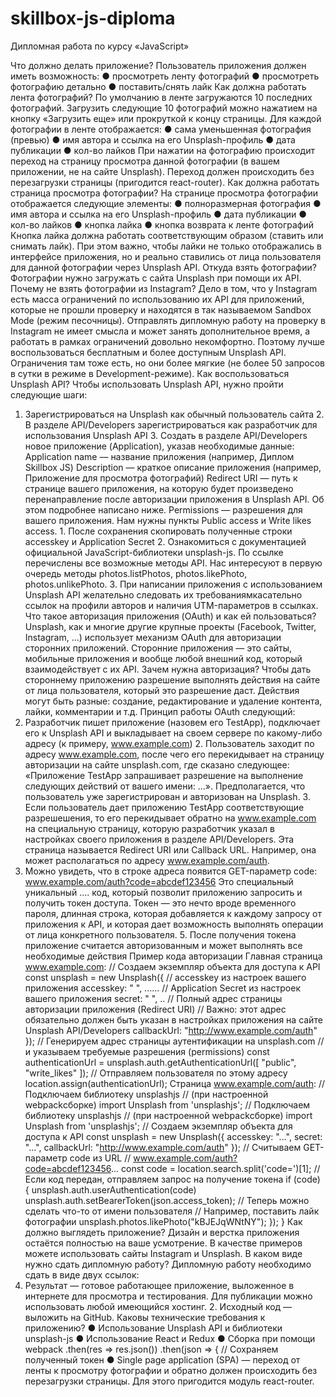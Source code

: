 # skillbox-js-diploma

Дипломная работа по курсу «JavaScript» 
 
Что должно делать приложение? Пользователь приложения должен иметь возможность: 
● просмотреть ленту фотографий ● просмотреть фотографию детально ● поставить/снять лайк 
Как должна работать лента фотографий? По умолчанию в ленте загружаются 10 последних фотографий. Загрузить следующие 10 фотографий можно нажатием на кнопку «Загрузить еще» или прокруткой к концу страницы. 
Для каждой фотографии в ленте отображается: 
● сама уменьшенная фотография (превью) ● имя автора и ссылка на его Unsplash-профиль ● дата публикации ● кол-во лайков 
При нажатии на фотографию происходит переход на страницу просмотра данной фотографии (в вашем приложении, не на сайте Unsplash). Переход должен происходить без перезагрузки страницы (пригодится react-router). 
Как должна работать страница просмотра фотографии? На странице просмотра фотографии отображается следующие элементы: 
● полноразмерная фотография ● имя автора и ссылка на его Unsplash-профиль ● дата публикации 
● кол-во лайков ● кнопка лайка ● кнопка возврата к ленте фотографий 
Кнопка лайка должна работать соответствующим образом (ставить или снимать лайк). При этом важно, чтобы лайки не только отображались в интерфейсе приложения, но и реально ставились от лица пользователя для данной фотографии через Unsplash API. 
Откуда взять фотографии? Фотографии нужно загружать с сайта Unsplash при помощи их API. 
Почему не взять фотографии из Instagram? Дело в том, что у Instagram есть масса ограничений по использованию их API для приложений, которые не прошли проверку и находятся в так называемом Sandbox Mode (режим песочницы). Отправлять дипломную работу на проверку в Instagram не имеет смысла и может занять дополнительное время, а работать в рамках ограничений довольно некомфортно. Поэтому лучше воспользоваться бесплатным и более доступным Unsplash API. Ограничения там тоже есть, но они более мягкие (не более 50 запросов в сутки в режиме в Development-режиме). 
Как воспользоваться Unsplash API? Чтобы использовать Unsplash API, нужно пройти следующие шаги: 
1. Зарегистрироваться на Unsplash как обычный пользователь сайта 2. В разделе API/Developers зарегистрироваться как разработчик для использования Unsplash API 3. Создать в разделе API/Developers новое приложение (Application), указав необходимые данные: 
Application name — название приложения (например, Диплом Skillbox JS) Description — краткое описание приложения (например, Приложение для просмотра фотографий) Redirect URI — путь к странице вашего приложения, на которую будет произведено перенаправление после авторизации приложения в Unsplash API. Об этом подробнее написано ниже. 
Permissions — разрешения для вашего приложения. Нам нужны пункты Public access и Write likes access. 1. После сохранения скопировать полученные строки accesskey и Application Secret 2. Ознакомиться с документацией официальной JavaScript-библиотеки unsplash-js. По ссылке перечислены все возможные методы API. Нас интересуют в первую очередь методы photos.listPhotos, photos.likePhoto, photos.unlikePhoto. 3. При написании приложения с использованием Unsplash API желательно следовать их требованиямкасательно ссылок на профили авторов и наличия UTM-параметров в ссылках. 
Что такое авторизация приложения (OAuth) и как ей пользоваться? Unsplash, как и многие другие крупные проекты (Facebook, Twitter, Instagram, ...) использует механизм OAuth для авторизации сторонних приложений. Сторонние приложения — это сайты, мобильные приложения и вообще любой внешний код, который взаимодействует с их API. 
Зачем нужна авторизация? Чтобы дать стороннему приложению разрешение выполнять действия на сайте от лица пользователя, который это разрешение даст. Действия могут быть разные: создание, редактирование и удаление контента, лайки, комментарии и т.д. 
Принцип работы OAuth следующий: 
1. Разработчик пишет приложение (назовем его TestApp), подключает его к Unsplash API и выкладывает на своем сервере по какому-либо адресу (к примеру, www.example.com) 2. Пользователь заходит по адресу www.example.com, после чего его перекидывает на страницу авторизации на сайте unsplash.com, где сказано следующее: «Приложение TestApp запрашивает разрешение на выполнение следующих действий от вашего имени: ...». Предполагается, что пользователь уже зарегистрирован и авторизован на Unsplash. 3. Если пользователь дает приложению TestApp соответствующие разрешешения, то его перекидывает обратно на www.example.com на специальную страницу, которую разработчик указал в настройках своего приложения в разделе API/Developers. Эта страница называется Redirect URI или Callback URL. Например, она может располагаться по адресу www.example.com/auth. 
4. Можно увидеть, что в строке адреса появится GET-параметр code: www.example.com/auth?code=abcdef123456 Это специальный уникальный .... код, который позволит приложению запросить и получить токен доступа. Токен — это нечто вроде временного пароля, длинная строка, которая добавляется к каждому запросу от приложения к API, и которая дает возможность выполнять операции от лица конкретного пользователя. 5. После получения токена приложение считается авторизованным и может выполнять все необходимые действия 
Пример кода авторизации Главная страница www.example.com: 
// Создаем экземпляр объекта для доступа к API const unsplash = new Unsplash({      // accesskey из настроек вашего приложения      accesskey: " ", ......     // Application Secret из настроек вашего приложения      secret: " ", ..     // Полный адрес страницы авторизации приложения (Redirect URI)      // Важно: этот адрес обязательно должен быть указан в настройках приложения на сайте Unsplash API/Developers      callbackUrl: "http://www.example.com/auth" }); // Генерируем адрес страницы аутентификации на unsplash.com // и указываем требуемые разрешения (permissions) const authenticationUrl = unsplash.auth.getAuthenticationUrl([      "public",      "write_likes" ]); // Отправляем пользователя по этому адресу location.assign(authenticationUrl); Страница www.example.com/auth: 
// Подключаем библиотеку unsplashjs // (при настроенной webpackсборке) import Unsplash from 'unsplashjs';
// Подключаем библиотеку unsplashjs // (при настроенной webpackсборке) import Unsplash from 'unsplashjs';
// Создаем экземпляр объекта для доступа к API const unsplash = new Unsplash({ 
     accesskey: "...",      secret: "...",      callbackUrl: "http://www.example.com/auth" }); // Считываем GET-параметр code из URL // www.example.com/auth?code=abcdef123456... const code = location.search.split('code=')[1]; // Если код передан, отправляем запрос на получение токена if (code) {      unsplash.auth.userAuthentication(code) 
  unsplash.auth.setBearerToken(json.access_token);   // Теперь можно сделать что-то от имени пользователя // Например, поставить лайк фотографии   unsplash.photos.likePhoto("kBJEJqWNtNY"); }); } 
Как должно выглядеть приложение? Дизайн и верстка приложения остаётся полностью на ваше усмотрение. В качестве примеров можете использовать сайты Instagram и Unsplash. 
В каком виде нужно сдать дипломную работу? Дипломную работу необходимо сдать в виде двух ссылок: 
1. Результат — готовое работающее приложение, выложенное в интернете для просмотра и тестирования. Для публикации можно использовать любой имеющийся хостинг. 2. Исходный код — выложить на GitHub. 
Каковы технические требования к приложению? ● Использование Unsplash API и библиотеки unsplash-js ● Использование React и Redux ● Сборка при помощи webpack 
.then(res => res.json()) .then(json => { // Сохраняем полученный токен
● Single page application (SPA) — переход от ленты к просмотру фотографии и обратно должен происходить без перезагрузки страницы. Для этого пригодится модуль react-router.
